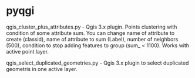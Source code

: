 # pyqgi


qgis_cluster_plus_attributes.py - Qgis 3.x plugin. Points clustering with condition of some attribute sum. You can change
name of attribute to create (classid), name of attribute to sum (Label), number of neighbors (500), condition to stop adding 
features to group (sum_ < 1100). Works with active point layer.

qgis_select_duplicated_geometries.py - Qgis 3.x plugin to select duplicated geometris in one active layer.
